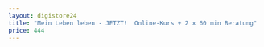 ```yaml
---
layout: digistore24
title: "Mein Leben leben - JETZT!  Online-Kurs + 2 x 60 min Beratung"
price: 444
---
```

